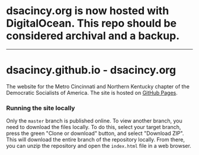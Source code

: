 # dsacincy.org is now hosted with DigitalOcean. This repo should be considered archival and a backup.

-------------------------------

# dsacincy.github.io - dsacincy.org

The website for the Metro Cincinnati and Northern Kentucky chapter of the Democratic Socialists of America. The site is hosted on [GitHub Pages](https://pages.github.com/).


### Running the site locally

Only the `master` branch is published online. To view another branch, you need to download the files locally. To do this, select your target branch, press the green "Clone or download" button, and select "Download ZIP". This will download the entire branch of the repository locally. From there, you can unzip the repository and open the `index.html` file in a web browser.


